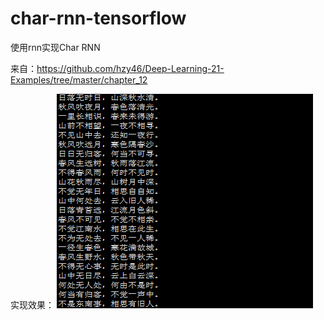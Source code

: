 # char-rnn-tensorflow
使用rnn实现Char RNN

来自：https://github.com/hzy46/Deep-Learning-21-Examples/tree/master/chapter_12

实现效果：
![](https://github.com/yanqiangmiffy/char-rnn-tensorflow/blob/master/result.png)

